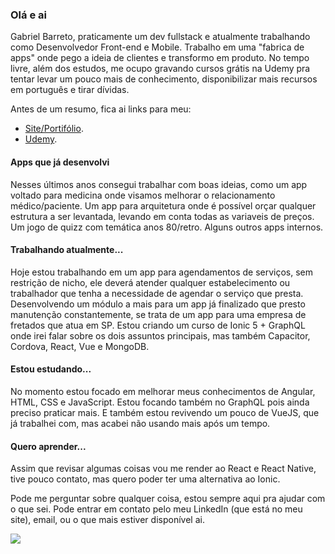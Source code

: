 ### Olá e ai

Gabriel Barreto, praticamente um dev fullstack e atualmente trabalhando como Desenvolvedor Front-end e Mobile. Trabalho em uma "fabrica de apps" onde pego a ideia de clientes e transformo em produto. No tempo livre, além dos estudos, me ocupo gravando cursos grátis na Udemy pra tentar levar um pouco mais de conhecimento, disponibilizar mais recursos em português e tirar dívidas. 

Antes de um resumo, fica ai links para meu: 
- [Site/Portifólio](https://gabrielbarreto.dev/).
- [Udemy](https://www.udemy.com/user/gabrielbarreto2/).

#### Apps que já desenvolvi
Nesses últimos anos consegui trabalhar com boas ideias, como um app voltado para medicina onde visamos melhorar o relacionamento médico/paciente. Um app para arquitetura onde é possível orçar qualquer estrutura a ser levantada, levando em conta todas as variaveis de preços. Um jogo de quizz com temática anos 80/retro. Alguns outros apps internos.

#### Trabalhando atualmente...
Hoje estou trabalhando em um app para agendamentos de serviços, sem restrição de nicho, ele deverá atender qualquer estabelecimento ou trabalhador que tenha a necessidade de agendar o serviço que presta. Desenvolvendo um módulo a mais para um app já finalizado que presto manutenção constantemente, se trata de um app para uma empresa de fretados que atua em SP. Estou criando um curso de Ionic 5 + GraphQL onde irei falar sobre os dois assuntos principais, mas também Capacitor, Cordova, React, Vue e MongoDB.

#### Estou estudando...
No momento estou focado em melhorar meus conhecimentos de Angular, HTML, CSS e JavaScript. Estou focando também no GraphQL pois ainda preciso praticar mais. E também estou revivendo um pouco de VueJS, que já trabalhei com, mas acabei não usando mais após um tempo.

#### Quero aprender...
Assim que revisar algumas coisas vou me render ao React e React Native, tive pouco contato, mas quero poder ter uma alternativa ao Ionic.

Pode me perguntar sobre qualquer coisa, estou sempre aqui pra ajudar com o que sei. Pode entrar em contato pelo meu LinkedIn (que está no meu site), email, ou o que mais estiver disponível ai.

[<img src="https://gabrielbarreto.dev/dist/cartao.jpg?17f969258f1580e645df6b0b0be5995b">](https://gabrielbarreto.dev/)

<!--
**synga/synga** is a ✨ _special_ ✨ repository because its `README.md` (this file) appears on your GitHub profile.

Here are some ideas to get you started:

- 🔭 I’m currently working on ...
- 🌱 I’m currently learning ...
- 👯 I’m looking to collaborate on ...
- 🤔 I’m looking for help with ...
- 💬 Ask me about ...
- 📫 How to reach me: ...
- 😄 Pronouns: ...
- ⚡ Fun fact: ...
-->

